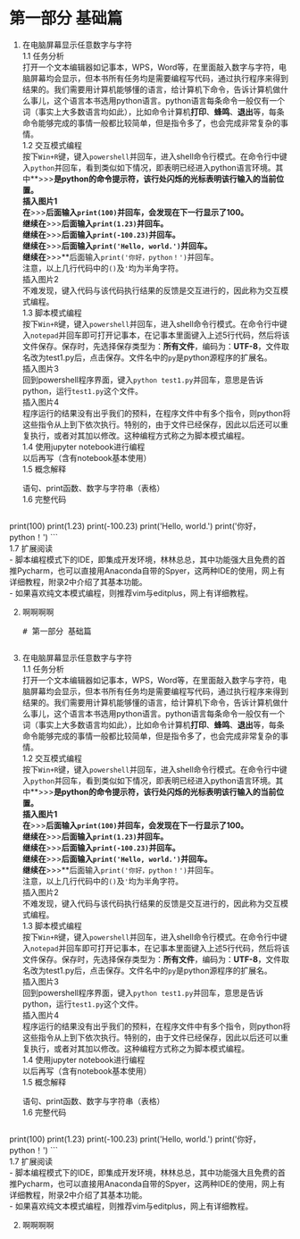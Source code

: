 # 第一部分 基础篇
1. 在电脑屏幕显示任意数字与字符  
    1.1 任务分析  
    打开一个文本编辑器如记事本，WPS，Word等，在里面敲入数字与字符，电脑屏幕均会显示，但本书所有任务均是需要编程写代码，通过执行程序来得到结果的。我们需要用计算机能够懂的语言，给计算机下命令，告诉计算机做什么事儿，这个语言本书选用python语言。python语言每条命令一般仅有一个词（事实上大多数语言均如此），比如命令计算机**打印**、**蜂鸣**、**退出**等，每条命令能够完成的事情一般都比较简单，但是指令多了，也会完成非常复杂的事情。  
    1.2 交互模式编程  
    按下`Win+R`键，键入`powershell`并回车，进入shell命令行模式。在命令行中键入`python`并回车，看到类似如下情况，即表明已经进入python语言环境。其中**>>>**是python的命令提示符，该行处闪烁的光标表明该行输入的当前位置。  
    插入图片1  
    在**>>>**后面输入`print(100)`并回车，会发现在下一行显示了100。  
    继续在**>>>**后面输入`print(1.23)`并回车。  
    继续在**>>>**后面输入`print(-100.23)`并回车。  
    继续在**>>>**后面输入`print('Hello, world.')`并回车。  
    继续在**>>>**后面输入`print('你好，python！')`并回车。  
    注意，以上几行代码中的`()`及`'`均为半角字符。  
    插入图片2  
    不难发现，键入代码与该代码执行结果的反馈是交互进行的，因此称为交互模式编程。  
    1.3 脚本模式编程  
    按下`Win+R`键，键入`powershell`并回车，进入shell命令行模式。在命令行中键入`notepad`并回车即可打开记事本，在记事本里面键入上述5行代码，然后将该文件保存。保存时，先选择保存类型为：**所有文件**，编码为：**UTF-8**，文件取名改为test1.py后，点击保存。文件名中的`py`是python源程序的扩展名。  
    插入图片3  
    回到powershell程序界面，键入`python test1.py`并回车，意思是告诉python，运行`test1.py`这个文件。  
    插入图片4  
    程序运行的结果没有出乎我们的预料，在程序文件中有多个指令，则python将这些指令从上到下依次执行。特别的，由于文件已经保存，因此以后还可以重复执行，或者对其加以修改。这种编程方式称之为脚本模式编程。  
    1.4 使用jupyter notebook进行编程  
    以后再写（含有notebook基本使用）  
    1.5 概念解释  
    
    语句、print函数、数字与字符串（表格）  
    1.6 完整代码  
    ``` python
print(100)
print(1.23)
print(-100.23)
print('Hello, world.')
print('你好，python！')
    ```  
    1.7 扩展阅读  
    - 脚本编程模式下的IDE，即集成开发环境，林林总总，其中功能强大且免费的首推Pycharm，也可以直接用Anaconda自带的Spyer，这两种IDE的使用，网上有详细教程，附录2中介绍了其基本功能。  
    - 如果喜欢纯文本模式编程，则推荐vim与editplus，网上有详细教程。  

2. 啊啊啊啊</textarea>
			<!-- markdown -->
			<pre class="content-markdown"># 第一部分 基础篇
1. 在电脑屏幕显示任意数字与字符  
    1.1 任务分析  
    打开一个文本编辑器如记事本，WPS，Word等，在里面敲入数字与字符，电脑屏幕均会显示，但本书所有任务均是需要编程写代码，通过执行程序来得到结果的。我们需要用计算机能够懂的语言，给计算机下命令，告诉计算机做什么事儿，这个语言本书选用python语言。python语言每条命令一般仅有一个词（事实上大多数语言均如此），比如命令计算机**打印**、**蜂鸣**、**退出**等，每条命令能够完成的事情一般都比较简单，但是指令多了，也会完成非常复杂的事情。  
    1.2 交互模式编程  
    按下`Win+R`键，键入`powershell`并回车，进入shell命令行模式。在命令行中键入`python`并回车，看到类似如下情况，即表明已经进入python语言环境。其中**>>>**是python的命令提示符，该行处闪烁的光标表明该行输入的当前位置。  
    插入图片1  
    在**>>>**后面输入`print(100)`并回车，会发现在下一行显示了100。  
    继续在**>>>**后面输入`print(1.23)`并回车。  
    继续在**>>>**后面输入`print(-100.23)`并回车。  
    继续在**>>>**后面输入`print('Hello, world.')`并回车。  
    继续在**>>>**后面输入`print('你好，python！')`并回车。  
    注意，以上几行代码中的`()`及`'`均为半角字符。  
    插入图片2  
    不难发现，键入代码与该代码执行结果的反馈是交互进行的，因此称为交互模式编程。  
    1.3 脚本模式编程  
    按下`Win+R`键，键入`powershell`并回车，进入shell命令行模式。在命令行中键入`notepad`并回车即可打开记事本，在记事本里面键入上述5行代码，然后将该文件保存。保存时，先选择保存类型为：**所有文件**，编码为：**UTF-8**，文件取名改为test1.py后，点击保存。文件名中的`py`是python源程序的扩展名。  
    插入图片3  
    回到powershell程序界面，键入`python test1.py`并回车，意思是告诉python，运行`test1.py`这个文件。  
    插入图片4  
    程序运行的结果没有出乎我们的预料，在程序文件中有多个指令，则python将这些指令从上到下依次执行。特别的，由于文件已经保存，因此以后还可以重复执行，或者对其加以修改。这种编程方式称之为脚本模式编程。  
    1.4 使用jupyter notebook进行编程  
    以后再写（含有notebook基本使用）  
    1.5 概念解释  
    
    语句、print函数、数字与字符串（表格）  
    1.6 完整代码  
    ``` python
print(100)
print(1.23)
print(-100.23)
print('Hello, world.')
print('你好，python！')
    ```  
    1.7 扩展阅读  
    - 脚本编程模式下的IDE，即集成开发环境，林林总总，其中功能强大且免费的首推Pycharm，也可以直接用Anaconda自带的Spyer，这两种IDE的使用，网上有详细教程，附录2中介绍了其基本功能。  
    - 如果喜欢纯文本模式编程，则推荐vim与editplus，网上有详细教程。  

2. 啊啊啊啊
